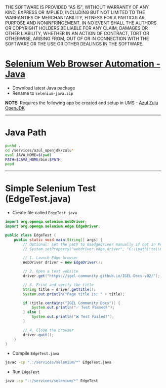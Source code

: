 THE SOFTWARE IS PROVIDED "AS IS", WITHOUT WARRANTY OF ANY KIND, EXPRESS OR IMPLIED, INCLUDING BUT NOT LIMITED TO THE WARRANTIES OF MERCHANTABILITY, FITNESS FOR A PARTICULAR PURPOSE AND NONINFRINGEMENT. IN NO EVENT SHALL THE AUTHORS OR COPYRIGHT HOLDERS BE LIABLE FOR ANY CLAIM, DAMAGES OR OTHER LIABILITY, WHETHER IN AN ACTION OF CONTRACT, TORT OR OTHERWISE, ARISING FROM, OUT OF OR IN CONNECTION WITH THE SOFTWARE OR THE USE OR OTHER DEALINGS IN THE SOFTWARE.

# [Selenium Web Browser Automation - Java](https://www.selenium.dev/downloads/)

- Download latest Java package
- Rename to `selenium-java.zip`

**NOTE:** Requires the following app be created and setup in UMS - [Azul Zulu OpenJDK](https://github.com/IGEL-Community/IGEL-OS-APP-RECIPES/tree/main/APP_Source/Apps/azul_openjdk)

-----

# Java Path

```bash linenums="1"
pushd .
cd /services/azul_openjdk/zulu*
eval JAVA_HOME=$(pwd)
PATH=$JAVA_HOME/bin:$PATH
popd
```

-----

# Simple Selenium Test (EdgeTest.java)

- Create file called `EdgeTest.java`

```java linenums="1"
import org.openqa.selenium.WebDriver;
import org.openqa.selenium.edge.EdgeDriver;

public class EdgeTest {
    public static void main(String[] args) {
        // Optional: set the path to msedgedriver manually if not in PATH
        // System.setProperty("webdriver.edge.driver", "C:\\path\\to\\msedgedriver.exe");

        // 1. Launch Edge browser
        WebDriver driver = new EdgeDriver();

        // 2. Open a test website
        driver.get("https://igel-community.github.io/IGEL-Docs-v02/");

        // 3. Print and verify the title
        String title = driver.getTitle();
        System.out.println("Page title is: " + title);

        if (title.contains("IGEL Community Docs")) {
            System.out.println("✅ Test Passed!");
        } else {
            System.out.println("❌ Test Failed!");
        }

        // 4. Close the browser
        driver.quit();
    }
}
```

- Compile `EdgeTest.java`

```bash linenums="1"
javac -cp ".:/services/selenium/*" EdgeTest.java
```

- Run `EdgeTest`

```bash linenums="1"
java -cp ".:/services/selenium/*" EdgeTest
```